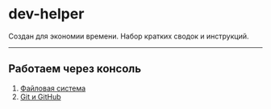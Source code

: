 # dev-helper

Создан для экономии времени. Набор кратких сводок и инструкций.

------------------------------------------

## Работаем через консоль

1. [Файловая система](cmdline/file-system.md)
2. [Git и GitHub](cmdline/git/)
